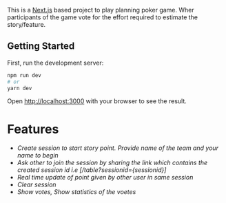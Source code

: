 This is a [Next.js](https://nextjs.org/) based project to play planning poker game. Wher participants of the game vote for the effort required to estimate the story/feature.

## Getting Started

First, run the development server:

```bash
npm run dev
# or
yarn dev
```

Open [http://localhost:3000](http://localhost:3000) with your browser to see the result.

# Features
- _Create session to start story point. Provide name of the team and your name to begin_
- _Ask other to join the session by sharing the link which contains the created session id i.e [/table?sessionid={sessionid}]_
-  _Real time update of point given by other user in same session_
-  _Clear session_
-  _Show votes, Show statistics of the voetes_

